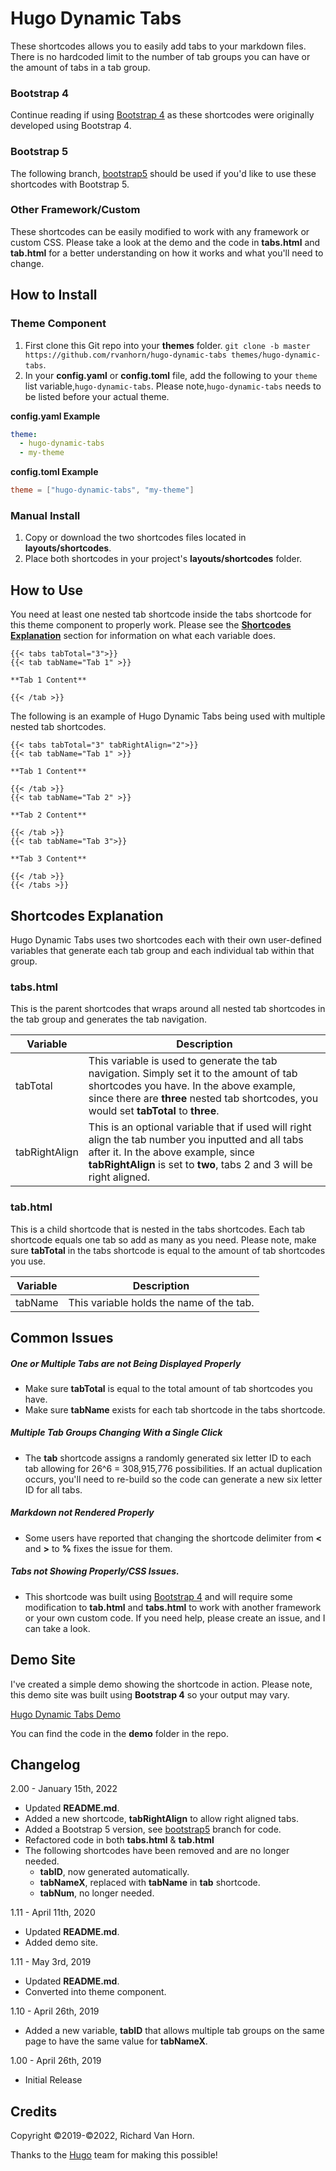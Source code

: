 # Hugo Dynamic Tabs

These shortcodes allows you to easily add tabs to your markdown files. There is no hardcoded limit to the number of tab groups you can have or the amount of tabs in a tab group.

### Bootstrap 4

Continue reading if using [Bootstrap 4](https://getbootstrap.com/docs/4.4/) as these shortcodes were originally developed using Bootstrap 4. 

### Bootstrap 5

The following branch, [bootstrap5](https://github.com/rvanhorn/hugo-dynamic-tabs/tree/bootstrap5)  should be used if you'd like to use these shortcodes with Bootstrap 5. 

### Other Framework/Custom

These shortcodes can be easily modified to work with any framework or custom CSS. Please take a look at the demo and the code in **tabs.html** and **tab.html** for a better understanding on how it works and what you'll need to change.

## How to Install

### Theme Component

1. First clone this Git repo into your **themes** folder. ``git clone -b master https://github.com/rvanhorn/hugo-dynamic-tabs themes/hugo-dynamic-tabs``.
2. In your **config.yaml** or **config.toml** file, add the following to your ``theme`` list variable,``hugo-dynamic-tabs``. Please note,``hugo-dynamic-tabs`` needs to be listed before your actual theme. 

**config.yaml Example**
```yaml
theme:
  - hugo-dynamic-tabs
  - my-theme
```

**config.toml Example**
```toml
theme = ["hugo-dynamic-tabs", "my-theme"]
```

### Manual Install

1. Copy or download the two shortcodes files located in **layouts/shortcodes**. 
2. Place both shortcodes in your project's **layouts/shortcodes** folder. 

## How to Use

You need at least one nested tab shortcode inside the tabs shortcode for this theme component to properly work. Please see the **[Shortcodes Explanation](#Shortcodes-Explanation)** section for information on what each variable does. 

```
{{< tabs tabTotal="3">}}
{{< tab tabName="Tab 1" >}}

**Tab 1 Content**

{{< /tab >}}
```

The following is an example of Hugo Dynamic Tabs being used with multiple nested tab shortcodes.

```
{{< tabs tabTotal="3" tabRightAlign="2">}}
{{< tab tabName="Tab 1" >}}

**Tab 1 Content**

{{< /tab >}}
{{< tab tabName="Tab 2" >}}

**Tab 2 Content**

{{< /tab >}}
{{< tab tabName="Tab 3">}}

**Tab 3 Content**

{{< /tab >}}
{{< /tabs >}}
```

## Shortcodes Explanation

Hugo Dynamic Tabs uses two shortcodes each with their own user-defined variables that generate each tab group and each individual tab within that group. 

### tabs.html

This is the parent shortcodes that wraps around all nested tab shortcodes in the tab group and generates the tab navigation. 

| Variable  | Description |
| --------- | ----------- |
| tabTotal | This variable is used to generate the tab navigation. Simply set it to the amount of tab shortcodes you have. In the above example, since there are **three** nested tab shortcodes, you would set **tabTotal** to **three**.|
| tabRightAlign | This is an optional variable that if used will right align the tab number you inputted and all tabs after it. In the above example, since **tabRightAlign** is set to **two**, tabs 2 and 3 will be right aligned.  |

### tab.html

This is a child shortcode that is nested in the tabs shortcodes. Each tab shortcode equals one tab so add as many as you need. Please note, make sure **tabTotal** in the tabs shortcode is equal to the amount of tab shortcodes you use. 

| Variable  | Description |
| --------- | ----------- |
| tabName | This variable holds the name of the tab.  |

## Common Issues

##### One or Multiple Tabs are not Being Displayed Properly

- Make sure **tabTotal** is equal to the total amount of tab shortcodes you have. 
- Make sure **tabName** exists for each tab shortcode in the tabs shortcode.

##### Multiple Tab Groups Changing With a Single Click

- The **tab** shortcode assigns a randomly generated six letter ID to each tab allowing for 26^6 = 308,915,776 possibilities. If an actual duplication occurs, you'll need to re-build so the code can generate a new six letter ID for all tabs.

##### Markdown not Rendered Properly 

- Some users have reported that changing the shortcode delimiter from **<** and **>** to **%** fixes the issue for them. 

##### Tabs not Showing Properly/CSS Issues.

- This shortcode was built using [Bootstrap 4](https://getbootstrap.com/docs/4.4/) and will require some modification to **tab.html** and **tabs.html** to work with another framework or your own custom code. If you need help, please create an issue, and I can take a look. 

## Demo Site

I've created a simple demo showing the shortcode in action. Please note, this demo site was built using **Bootstrap 4** so your output may vary. 

[Hugo Dynamic Tabs Demo](https://hugo-dynamic-tabs.netlify.com/)

You can find the code in the **demo** folder in the repo. 

## Changelog

2.00 - January 15th, 2022
- Updated **README.md**.
- Added a new shortcode, **tabRightAlign** to allow right aligned tabs.
- Added a Bootstrap 5 version, see [bootstrap5](https://github.com/rvanhorn/hugo-dynamic-tabs/tree/bootstrap5) branch for code. 
- Refactored code in both **tabs.html** & **tab.html**
- The following shortcodes have been removed and are no longer needed.
  - **tabID**, now generated automatically. 
  - **tabNameX**, replaced with **tabName** in  **tab** shortcode.
  - **tabNum**, no longer needed.

1.11 - April 11th, 2020
- Updated **README.md**.
- Added demo site.

1.11 - May 3rd, 2019
- Updated **README.md**.
- Converted into theme component. 

1.10 - April 26th, 2019
- Added a new variable, **tabID** that allows multiple tab groups on the same page to have the same value for **tabNameX**. 

1.00 - April 26th, 2019
- Initial Release

## Credits

Copyright ©2019-©2022, Richard Van Horn.

Thanks to the [Hugo](https://github.com/gohugoio/hugo) team for making this possible!
